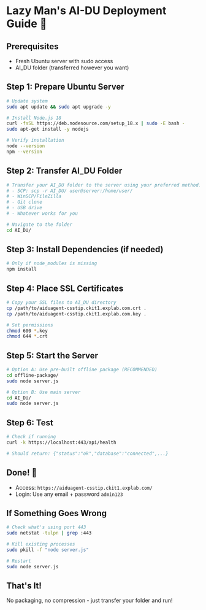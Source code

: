 
# Lazy Man's AI-DU Deployment Guide 🚀

## Prerequisites
- Fresh Ubuntu server with sudo access
- AI_DU folder (transferred however you want)

## Step 1: Prepare Ubuntu Server
```bash
# Update system
sudo apt update && sudo apt upgrade -y

# Install Node.js 18
curl -fsSL https://deb.nodesource.com/setup_18.x | sudo -E bash -
sudo apt-get install -y nodejs

# Verify installation
node --version
npm --version
```

## Step 2: Transfer AI_DU Folder
```bash
# Transfer your AI_DU folder to the server using your preferred method:
# - SCP: scp -r AI_DU/ user@server:/home/user/
# - WinSCP/FileZilla
# - Git clone
# - USB drive
# - Whatever works for you

# Navigate to the folder
cd AI_DU/
```

## Step 3: Install Dependencies (if needed)
```bash
# Only if node_modules is missing
npm install
```

## Step 4: Place SSL Certificates
```bash
# Copy your SSL files to AI_DU directory
cp /path/to/aiduagent-csstip.ckit1.explab.com.crt .
cp /path/to/aiduagent-csstip.ckit1.explab.com.key .

# Set permissions
chmod 600 *.key
chmod 644 *.crt
```

## Step 5: Start the Server
```bash
# Option A: Use pre-built offline package (RECOMMENDED)
cd offline-package/
sudo node server.js

# Option B: Use main server
cd AI_DU/
sudo node server.js
```

## Step 6: Test
```bash
# Check if running
curl -k https://localhost:443/api/health

# Should return: {"status":"ok","database":"connected",...}
```

## Done! 🎉
- Access: `https://aiduagent-csstip.ckit1.explab.com/`
- Login: Use any email + password `admin123`

## If Something Goes Wrong
```bash
# Check what's using port 443
sudo netstat -tulpn | grep :443

# Kill existing processes
sudo pkill -f "node server.js"

# Restart
sudo node server.js
```

## That's It!
No packaging, no compression - just transfer your folder and run!
